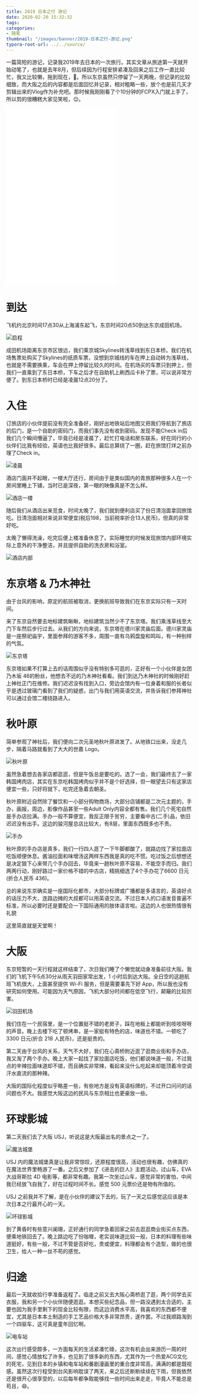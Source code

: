 ```yaml
---
title: 2019 日本之行 游记
date: 2020-02-20 15:32:32
tags:
categories:
- 随笔
thumbnail: "/images/banner/2019-日本之行-游记.png"
typora-root-url: ../../source/
---
```


一篇简短的游记，记录我2019年去日本的一次旅行。其实文章从旅途第一天就开始动笔了，也就是去年8月，但后续因为行程安排紧凑及回来之后工作一直比较忙，我又比较懒，拖到现在，🤣。所以东京虽然只停留了一天两晚，但记录的比较细致，而大阪之后的内容都是后面回忆并记录，相对粗略一些，放个也是前几天才剪辑出来的Vlog作为补充吧。那时候我刚刚看了个10分钟的FCPX入门就上手了，所以剪的很糟糕大家见笑啦，😌。

<iframe src="//player.bilibili.com/player.html?aid=84485339&cid=144505815&page=1" scrolling="no" border="0" frameborder="no" framespacing="0" allowfullscreen="true" &high_quality=1 style="min-height: 480px;"> </iframe>

# 到达

飞机约北京时间17点30从上海浦东起飞，东京时间20点50到达东京成田机场。

![启程](/images/2019-%E6%97%A5%E6%9C%AC%E4%B9%8B%E8%A1%8C-%E6%B8%B8%E8%AE%B0/%E5%90%AF%E7%A8%8B.jpg)

成田机场距离东京市区很远，我们乘京城Skylines转浅草线到东日本桥。我们在机场售票处购买了Skylines的纸质车票，没想到京城线的车在押上自动转为浅草线，也就是不需要换乘，车会在押上停留比较久的时间。在机场买的车票只到押上，但我们一直乘到了东日本桥，下车之后才在自助机上刷西瓜卡补了票，可以说非常方便了。到东日本桥时已经是凌晨12点20分了。

# 入住

订旅店的小伙伴提前没有完全准备好，刚好出地铁站后地图又把我们导航到了旅店的后门，是一个自助的密码门，而我们事先没有收到密码。发现不能Check in后我们几个瞬间懵逼了，毕竟已经是凌晨了，赶忙打电话和房东联系，好在同行的小伙伴们比我有经验，英语也比我好很多。最后总算绕了一圈，赶在旅馆打烊之前办理了Check in。

![凌晨](/images/2019-%E6%97%A5%E6%9C%AC%E4%B9%8B%E8%A1%8C-%E6%B8%B8%E8%AE%B0/%E5%87%8C%E6%99%A8.jpg)

酒店门面并不起眼，一楼大厅还行，房间由于是类似国内的青旅那种很多人在一个房间里睡上下铺，当时已是深夜，第一眼的映像真是不怎么样。

![酒店一楼](/images/2019-%E6%97%A5%E6%9C%AC%E4%B9%8B%E8%A1%8C-%E6%B8%B8%E8%AE%B0/%E9%85%92%E5%BA%97%E4%B8%80%E6%A5%BC.jpg)

随后我们从酒店出来觅食，时间太晚了，我们就到便利店买了份日清泡面拿回旅馆吃。日清泡面相对来说非常便宜(税后198，当前税率折合13人民币)，但真的非常好吃。

太晚了懒得洗澡，吃完后便上楼准备休息了。实际睡觉的时候发现旅馆内部环境实际上意外的干净整洁，并且提供自助的洗衣房和浴室。

![酒店内部](/images/2019-%E6%97%A5%E6%9C%AC%E4%B9%8B%E8%A1%8C-%E6%B8%B8%E8%AE%B0/%E9%85%92%E5%BA%97%E5%86%85%E9%83%A8.jpg)

# 东京塔 & 乃木神社

由于台风的影响，原定的航班被取消，更换航班导致我们在东京实际只有一天时间。

来了东京自然要去地标建筑瞅瞅，地标建筑当然少不了东京塔。我们乘浅草线至大门下车然后步行过去。从我们的方向来说，东京塔在德川家灵庙后面。德川家灵庙是一座祭祀庙宇，里面参拜的游客不多，周围一直有乌鸦盘旋和鸣叫，有一种别样的气氛。

![东京塔](/images/2019-%E6%97%A5%E6%9C%AC%E4%B9%8B%E8%A1%8C-%E6%B8%B8%E8%AE%B0/%E4%B8%9C%E4%BA%AC%E5%A1%94.jpg)

东京塔如果不打算上去的话周围似乎没有特别多可逛的，正好有一个小伙伴是女团乃木坂 46的粉丝，他想去不远的乃木神社看看。我们到达乃木神社的时候刚好赶上神社正门在维修。我们迟迟没有找到入口，旁边会馆内有一位身着和服的长者似乎是透过玻璃门看到了我们的疑惑，出门与我们用英语交流，并告诉我们参拜神社可以通过会馆二楼绕路进入。

# 秋叶原

简单参观了神社后，我们便向二次元圣地秋叶原进发了。从地铁口出来，没走几步，隔着马路就看到了大大的世嘉 Logo。

![秋叶原](/images/2019-%E6%97%A5%E6%9C%AC%E4%B9%8B%E8%A1%8C-%E6%B8%B8%E8%AE%B0/%E7%A7%8B%E5%8F%B6%E5%8E%9F.jpg)

虽然急着想去各家店都逛逛，但是午饭总是要吃的。选了一会，我们最终去了一家韩国烤肉店，其实在东京吃韩国烤肉似乎并不是个好选择，但一眼望去只有这家店便宜一些，只好将就下，吃完还急着去朝圣。

秋叶原附近自然除了餐饮和一小部分购物商场，大部分店铺都是二次元主题的，手办，画报，周边，影像作品甚至一些Adult Only内容全都有售。我们几个死宅自然是手办店拉满。手办一般不算便宜，我反正限于贫穷，主要看中古(二手)品，依旧迟迟没有出手。这边的骏河屋总店比较大，有8层，里面东西既多也不贵。

![手办](/images/2019-%E6%97%A5%E6%9C%AC%E4%B9%8B%E8%A1%8C-%E6%B8%B8%E8%AE%B0/%E6%89%8B%E5%8A%9E.jpg)

秋叶原的手办店是真多，我们一行四人逛了一下午脚都酸了，就路边找了家拉面店吃饭顺便休息。酱油拉面和味增汤这两样东西我是真的吃不惯。吃过饭之后想想还是决定狠下心来带几个手办回去，毕竟来一趟秋叶原不容易，不能空手而归。我们两两行动，刚好路过一家价格不错的中古店，精挑细选了4个手办花了6600 日元(折合人民币 436)。

总的来说东京确实是一座国际化都市，大部分标牌或广播都是多语言的，英语好点的话压力不大，连路边摊的大叔都可以用英语交流。不过日本人的口语发音普遍不标准，所以必要时还是要配合一下国际通用的肢体语言啦。这边的人也很热情很有礼貌

这里简直就是天堂啊！

# 大阪

东京短暂的一天行程就这样结束了，次日我们睡了个懒觉就动身准备前往大阪。我们的飞机下午5点30分从雨天羽田家常出发，1 小时后到达大阪。全日空的这趟航班飞机很大，上面甚至提供 Wi-Fi 服务，但是需要事先下好 App，所以我也没有研究如何使用。可能因为天气原因，飞机大部分时间都在低空飞行，颠簸的比较厉害。

![羽田机场](/images/2019-%E6%97%A5%E6%9C%AC%E4%B9%8B%E8%A1%8C-%E6%B8%B8%E8%AE%B0/%E7%BE%BD%E7%94%B0%E6%9C%BA%E5%9C%BA.jpg)

我们住在一个民宿里，是一个位置挺不错的老房子，踩在地板上都能听到吱吱呀呀的声音。晚上去楼下吃了顿烤串，是一家挺有特色的店，味道也不错。一顿吃了 3300 日元(折合 218 人民币)，还是挺贵的。

第二天由于台风的关系，天气不大好，我们在心斋桥附近逛了逛商业街和手办店，我又淘了两个手办。晚上大家一起找了家拉面店吃饭，他们都说味道一般，不过我点的辛辣拉面味道却不错，而且确实非常辣，看起来没什么吃起来却能顶着冷空调汗水直流的那种辣。

大阪的国际化程度似乎略差一些，有些地方是没有英语标牌的，不过开口问问的话问题也不大。我感觉大阪这边的民风与东京相比也更豪放一些。

# 环球影城

第二天我们去了大阪 USJ，听说这是大阪最出名的景点之一了。

![魔法城堡](/images/2019-%E6%97%A5%E6%9C%AC%E4%B9%8B%E8%A1%8C-%E6%B8%B8%E8%AE%B0/%E9%AD%94%E6%B3%95%E5%9F%8E%E5%A0%A1.jpeg)

USJ 内的魔法城堡真是让我非常惊叹，还原程度很高，活动也很有趣，仿佛真的在魔法世界里畅游了一番。之后又参加了《进击的巨人》主题活动，过山车，EVA 大战哥斯拉 4D 电影等，都非常有趣。我第一次坐过山车，感觉非常的害怕，中间我已经放飞自我了，好在过程时间不长。感觉 500 元票价还是物有所值的。

USJ 之前我并不了解，是在小伙伴的建议下去的，玩了一天之后感觉这应该是本次日本之行最开心的一天。

![环球影城](/images/2019-%E6%97%A5%E6%9C%AC%E4%B9%8B%E8%A1%8C-%E6%B8%B8%E8%AE%B0/%E7%8E%AF%E7%90%83%E5%BD%B1%E5%9F%8E.jpg)

到了黄昏时有些意兴阑珊，正好通行的同学急着回家之前去逛逛商业街买点东西，便乘地铁回去了。晚上路边吃了份咖喱，老实说味道比较一般，日本的料理有些味道挺好，有些一般，不过不管是否好吃，贵或便宜，料理都会有个造型，做的也很卫生，给人一种一丝不苟的感觉。

# 归途

最后一天就收拾行李准备返程了。临走之前又去大阪心斋桥逛了逛，两个同学去买衣服，我和另一个小伙伴随便逛逛。本想买些纪念品，但一路没遇到太合适的，主要也因为我手里剩下的现金比较有限，而这边消费水平高，我喜欢的东西都不便宜，尤其是日本本土制造的手工艺品价格大多非常昂贵，遂作罢。不过我顺路淘到一个四驱车，这可真是童年回忆啊。

![电车站](/images/2019-%E6%97%A5%E6%9C%AC%E4%B9%8B%E8%A1%8C-%E6%B8%B8%E8%AE%B0/%E7%94%B5%E8%BD%A6%E7%AB%99.jpeg)

这次出行感受颇多，一方面每天的生活紧凑忙碌，这次有机会出来游历一周的时间，感觉心情放松了许多，也见到了很多新的东西，尤其作为一个热爱ACG文化的死宅，见到日本的乡镇和电车站和番剧漫画里的重合度非常高，满满的都是既视感。虽然这次行程受到台风影响耽误了两天，来之后还断断续续在下雨，但我依然还是很开心很享受的，以后每年都争取能够找一些时间出来走走，毕竟人不能总是苟且，😄。